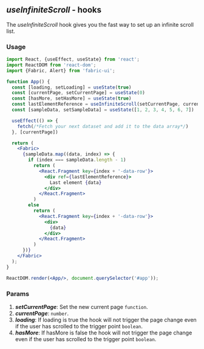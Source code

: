 ## *useInfiniteScroll* - hooks

The _useInfiniteScroll_ hook gives you the fast way to set up an infinite scroll list.

### Usage

```jsx
import React, {useEffect, useState} from 'react';
import ReactDOM from 'react-dom';
import {Fabric, Alert} from 'fabric-ui';

function App() {
  const [loading, setLoading] = useState(true)
  const [currentPage, setCurrentPage] = useState(0)
  const [hasMore, setHasMore] = useState(true)
  const lastElementReference = useInfiniteScroll(setCurrentPage, currentPage, loading, hasMore)
  const [sampleData, setSampleData] = useState([1, 2, 3, 4, 5, 6, 7])

  useEffect(() => {
    fetch(/*Fetch your next dataset and add it to the data array*/)
  }, [currentPage])

  return (
    <Fabric>
      {sampleData.map((data, index) => {
        if (index === sampleData.length - 1)
          return (
            <React.Fragment key={index + '-data-row'}>
              <div ref={lastElementReference}>
                Last element {data}
              </div>
            </React.Fragment>
          )
        else
          return (
            <React.Fragment key={index + '-data-row'}>
              <div>
                {data}
              </div>
            </React.Fragment>
          )
      })}
    </Fabric>
  );
}

ReactDOM.render(<App/>, document.querySelector('#app'));
```

### Params

1. ***setCurrentPage***: Set the new current page `function`.
2. ***currentPage***: `number`.
3. ***loading***: If loading is true the hook will not trigger the page change even if the user has scrolled to the trigger point `boolean`.
4. ***hasMore***: If hasMore is false the hook will not trigger the page change even if the user has scrolled to the trigger point `boolean`.

